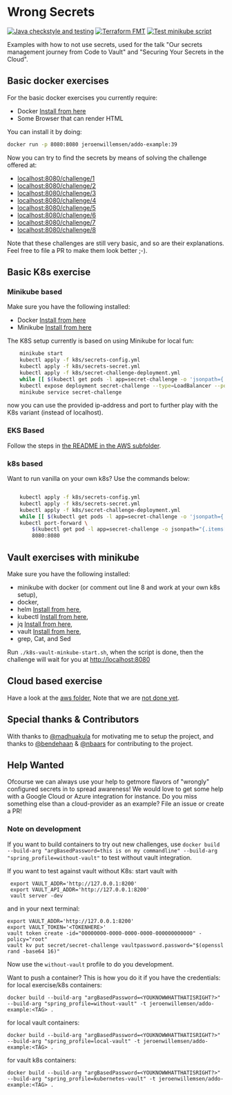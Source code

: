 # Wrong Secrets

[![Java checkstyle and testing](https://github.com/commjoen/wrongsecrets/actions/workflows/main.yml/badge.svg)](https://github.com/commjoen/wrongsecrets/actions/workflows/main.yml) [![Terraform FMT](https://github.com/commjoen/wrongsecrets/actions/workflows/terraform.yml/badge.svg)](https://github.com/commjoen/wrongsecrets/actions/workflows/terraform.yml) [![Test minikube script](https://github.com/commjoen/wrongsecrets/actions/workflows/minikube-test.yml/badge.svg)](https://github.com/commjoen/wrongsecrets/actions/workflows/minikube-test.yml)

Examples with how to not use secrets, used for the talk "Our secrets management journey from Code to Vault" and "Securing Your Secrets in the Cloud".

## Basic docker exercises

For the basic docker exercises you currently require:

- Docker [Install from here](https://docs.docker.com/get-docker/)
- Some Browser that can render HTML

You can install it by doing:

```bash
docker run -p 8080:8080 jeroenwillemsen/addo-example:39
```

Now you can try to find the secrets by means of solving the challenge offered at:

- [localhost:8080/challenge/1](localhost:8080/challenge/1)
- [localhost:8080/challenge/2](localhost:8080/challenge/2)
- [localhost:8080/challenge/3](localhost:8080/challenge/3)
- [localhost:8080/challenge/4](localhost:8080/challenge/4)
- [localhost:8080/challenge/5](localhost:8080/challenge/5)
- [localhost:8080/challenge/6](localhost:8080/challenge/6)
- [localhost:8080/challenge/7](localhost:8080/challenge/7)
- [localhost:8080/challenge/8](localhost:8080/challenge/8)

Note that these challenges are still very basic, and so are their explanations. Feel free to file a PR to make them look better ;-).

## Basic K8s exercise

### Minikube based

Make sure you have the following installed:

- Docker [Install from here](https://docs.docker.com/get-docker/)
- Minikube [Install from here](https://minikube.sigs.k8s.io/docs/start/)

The K8S setup currently is based on using Minikube for local fun:

```bash
    minikube start
    kubectl apply -f k8s/secrets-config.yml
    kubectl apply -f k8s/secrets-secret.yml
    kubectl apply -f k8s/secret-challenge-deployment.yml
    while [[ $(kubectl get pods -l app=secret-challenge -o 'jsonpath={..status.conditions[?(@.type=="Ready")].status}') != "True" ]]; do echo "waiting for secret-challenge" && sleep 2; done
    kubectl expose deployment secret-challenge --type=LoadBalancer --port=8080
    minikube service secret-challenge
```

now you can use the provided ip-address and port to further play with the K8s variant (instead of localhost).

### EKS Based

Follow the steps in [the README in the AWS subfolder](aws/README.md).

### k8s based

Want to run vanilla on your own k8s? Use the commands below:

```bash

    kubectl apply -f k8s/secrets-config.yml
    kubectl apply -f k8s/secrets-secret.yml
    kubectl apply -f k8s/secret-challenge-deployment.yml
    while [[ $(kubectl get pods -l app=secret-challenge -o 'jsonpath={..status.conditions[?(@.type=="Ready")].status}') != "True" ]]; do echo "waiting for secret-challenge" && sleep 2; done
    kubectl port-forward \
        $(kubectl get pod -l app=secret-challenge -o jsonpath="{.items[0].metadata.name}") \
        8080:8080

```

## Vault exercises with minikube

Make sure you have the following installed:

- minikube with docker (or comment out line 8 and work at your own k8s setup),
- docker,
- helm [Install from here](https://helm.sh/docs/intro/install/),
- kubectl [Install from here](https://kubernetes.io/docs/tasks/tools/),
- jq [Install from here](https://stedolan.github.io/jq/download/),
- vault [Install from here](https://www.vaultproject.io/downloads),
- grep, Cat, and Sed

Run `./k8s-vault-minkube-start.sh`, when the script is done, then the challenge will wait for you at <http://localhost:8080>

## Cloud based exercise

Have a look at the [aws folder](aws/README.md), Note that we are [not done yet](https://github.com/commjoen/wrongsecrets/issues/15).

## Special thanks & Contributors

With thanks to [@madhuakula](https://github.com/madhuakula) for motivating me to setup the project, and thanks to [@bendehaan](https://github.com/bendehaan) & [@nbaars](https://github.com/nbaars) for contributing to the project.

## Help Wanted

Ofcourse we can always use your help to getmore flavors of "wrongly" configured secrets in to spread awareness! We would love to get some help with a Google Cloud or Azure integration for instance. Do you miss something else than a cloud-provider as an example? File an issue or create a PR!

### Note on development

If you want to build containers to try out new challenges, use `docker build --build-arg "argBasedPassword=this is on my commandline" --build-arg "spring_profile=without-vault"` to test without vault integration.

If you want to test against vault without K8s: start vault with

```shell
 export VAULT_ADDR='http://127.0.0.1:8200'
 export VAULT_API_ADDR='http://127.0.0.1:8200'
 vault server -dev
 ```

and in your next terminal:

```shell
export VAULT_ADDR='http://127.0.0.1:8200'
export VAULT_TOKEN='<TOKENHERE>'
vault token create -id="00000000-0000-0000-0000-000000000000" -policy="root"
vault kv put secret/secret-challenge vaultpassword.password="$(openssl rand -base64 16)"
```

Now use the `without-vault` profile to do you development.

Want to push a container? This is how you do it if you have the credentials:
for local exercise/k8s containers:

```shell
docker build --build-arg "argBasedPassword=<YOUKNOWWHATTHATISRIGHT?>" --build-arg "spring_profile=without-vault" -t jeroenwillemsen/addo-example:<TAG> .
```

for local vault containers:

```shell
docker build --build-arg "argBasedPassword=<YOUKNOWWHATTHATISRIGHT?>" --build-arg "spring_profile=local-vault" -t jeroenwillemsen/addo-example:<TAG> .
```

for vault k8s containers:

```shell
docker build --build-arg "argBasedPassword=<YOUKNOWWHATTHATISRIGHT?>" --build-arg "spring_profile=kubernetes-vault" -t jeroenwillemsen/addo-example:<TAG> .
```
